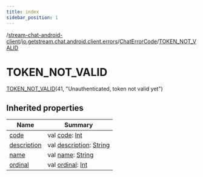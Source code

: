 ```yaml
---
title: index
sidebar_position: 1
---
```

/[stream-chat-android-client](../../../index.md)/[io.getstream.chat.android.client.errors](../../index.md)/[ChatErrorCode](../index.md)/[TOKEN_NOT_VALID](index.md)  
  
  
  
# TOKEN_NOT_VALID  
[TOKEN_NOT_VALID](index.md)(41, "Unauthenticated, token not valid yet")  
  
## Inherited properties  
  
|  Name |  Summary | 
|---|---|
| <a name="io.getstream.chat.android.client.errors/ChatErrorCode.TOKEN_NOT_VALID/code/#/PointingToDeclaration/"></a>[code](code.md)| <a name="io.getstream.chat.android.client.errors/ChatErrorCode.TOKEN_NOT_VALID/code/#/PointingToDeclaration/"></a>val [code](code.md): [Int](https://kotlinlang.org/api/latest/jvm/stdlib/kotlin/-int/index.html)|
| <a name="io.getstream.chat.android.client.errors/ChatErrorCode.TOKEN_NOT_VALID/description/#/PointingToDeclaration/"></a>[description](description.md)| <a name="io.getstream.chat.android.client.errors/ChatErrorCode.TOKEN_NOT_VALID/description/#/PointingToDeclaration/"></a>val [description](description.md): [String](https://kotlinlang.org/api/latest/jvm/stdlib/kotlin/-string/index.html)|
| <a name="io.getstream.chat.android.client.errors/ChatErrorCode.TOKEN_NOT_VALID/name/#/PointingToDeclaration/"></a>[name](name.md)| <a name="io.getstream.chat.android.client.errors/ChatErrorCode.TOKEN_NOT_VALID/name/#/PointingToDeclaration/"></a>val [name](name.md): [String](https://kotlinlang.org/api/latest/jvm/stdlib/kotlin/-string/index.html)|
| <a name="io.getstream.chat.android.client.errors/ChatErrorCode.TOKEN_NOT_VALID/ordinal/#/PointingToDeclaration/"></a>[ordinal](ordinal.md)| <a name="io.getstream.chat.android.client.errors/ChatErrorCode.TOKEN_NOT_VALID/ordinal/#/PointingToDeclaration/"></a>val [ordinal](ordinal.md): [Int](https://kotlinlang.org/api/latest/jvm/stdlib/kotlin/-int/index.html)|

